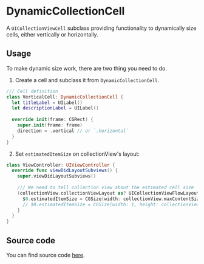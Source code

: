 #  DynamicCollectionCell

A `UICollectionViewCell` subclass providing functionality to dynamically size cells, either vertically or horizontally.

## Usage

To make dynamic size work, there are two thing you need to do.

1. Create a cell and subclass it from `DynamicCollectionCell`.

```swift
/// Cell definition
class VerticalCell: DynamicCollectionCell {
  let titleLabel = UILabel()
  let descriptionLabel = UILabel()
  
  override init(frame: CGRect) {
    super.init(frame: frame)
    direction = .vertical // or `.horizontal`
  }
}
```

2. Set `estimatedItemSize` on collectionView's layout:

```swift
class ViewController: UIViewController {
  override func viewDidLayoutSubviews() {
    super.viewDidLayoutSubviews() 
    
    /// We need to tell collection view about the estimated cell size
    (collectionView.collectionViewLayout as? UICollectionViewFlowLayout).map {
      $0.estimatedItemSize = CGSize(width: collectionView.maxContentSize.width), height: 1) // for vertical layout
      // $0.estimatedItemSize = CGSize(width: 1, height: collectionView.maxContentSize.height)) // for horizontal layout
    }
  }
}
```

## Source code
You can find source code [here](/Sources/UI/DynamicCollectionCell/DynamicCollectionCell.swift).
